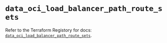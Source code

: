 # `data_oci_load_balancer_path_route_sets`

Refer to the Terraform Registory for docs: [`data_oci_load_balancer_path_route_sets`](https://registry.terraform.io/providers/oracle/oci/6.18.0/docs/data-sources/load_balancer_path_route_sets).
